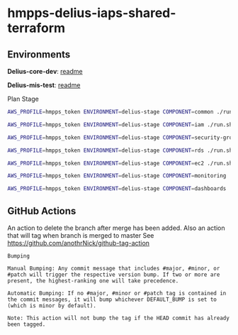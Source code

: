 # hmpps-delius-iaps-shared-terraform

## Environments

**Delius-core-dev**: [readme](https://github.com/ministryofjustice/hmpps-delius-iaps-shared-terraform/tree/master/docs/delius-core-dev)

**Delius-mis-test**: [readme](https://github.com/ministryofjustice/hmpps-delius-iaps-shared-terraform/tree/master/docs/delius-mis-test)

Plan Stage

```bash
AWS_PROFILE=hmpps_token ENVIRONMENT=delius-stage COMPONENT=common ./run.sh plan

AWS_PROFILE=hmpps_token ENVIRONMENT=delius-stage COMPONENT=iam ./run.sh plan

AWS_PROFILE=hmpps_token ENVIRONMENT=delius-stage COMPONENT=security-groups ./run.sh plan

AWS_PROFILE=hmpps_token ENVIRONMENT=delius-stage COMPONENT=rds ./run.sh plan

AWS_PROFILE=hmpps_token ENVIRONMENT=delius-stage COMPONENT=ec2 ./run.sh plan

AWS_PROFILE=hmpps_token ENVIRONMENT=delius-stage COMPONENT=monitoring ./run.sh plan

AWS_PROFILE=hmpps_token ENVIRONMENT=delius-stage COMPONENT=dashboards ./run.sh plan

```


## GitHub Actions

An action to delete the branch after merge has been added.
Also an action that will tag when branch is merged to master
See https://github.com/anothrNick/github-tag-action

```
Bumping

Manual Bumping: Any commit message that includes #major, #minor, or #patch will trigger the respective version bump. If two or more are present, the highest-ranking one will take precedence.

Automatic Bumping: If no #major, #minor or #patch tag is contained in the commit messages, it will bump whichever DEFAULT_BUMP is set to (which is minor by default).

Note: This action will not bump the tag if the HEAD commit has already been tagged.
```
